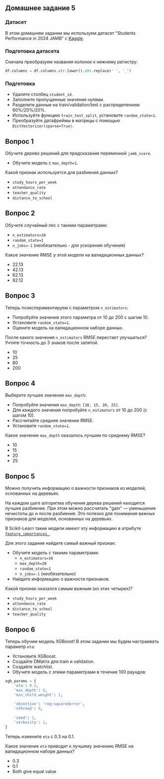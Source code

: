 ## Домашнее задание 5



### Датасет

В этом домашнем задании мы используем датасет "Students Performance in 2024 JAMB" с [Kaggle](https://www.kaggle.com/datasets/idowuadamo/students-performance-in-2024-jamb).

### Подготовка датасета

Сначала преобразуем названия колонок к нижнему регистру:

```python
df.columns = df.columns.str.lower().str.replace(' ', '_')
```
### Подготовка

* Удалите столбец `student_id`.
* Заполните пропущенные значения нулями.
* Разделите данные на train/validation/test с распределением 60%/20%/20%.
* Используйте функцию `train_test_split`, установите `random_state=1`.
* Преобразуйте датафреймы в матрицы с помощью `DictVectorizer(sparse=True)`.


## Вопрос 1

Обучите дерево решений для предсказания переменной `jamb_score`.

* Обучите модель с `max_depth=1`.

Какой признак используется для разбиения данных?

* `study_hours_per_week`
* `attendance_rate`
* `teacher_quality`
* `distance_to_school`


## Вопрос 2

Обучите случайный лес с такими параметрами:

* `n_estimators=10`
* `random_state=1`
* `n_jobs=-1` (необязательно - для ускорения обучения)

Какое значение RMSE у этой модели на валидационных данных?

* 22.13
* 42.13
* 62.13
* 82.12


## Вопрос 3

Теперь поэкспериментируем с параметром `n_estimators`:

* Попробуйте значения этого параметра от 10 до 200 с шагом 10.
* Установите `random_state=1`.
* Оцените модель на валидационном наборе данных.

После какого значения `n_estimators` RMSE перестает улучшаться?
Учтите точность до 3 знаков после запятой.

- 10
- 25
- 80
- 200


## Вопрос 4

Выберите лучшее значение `max_depth`:

* Попробуйте значения `max_depth`: `[10, 15, 20, 25]`.
* Для каждого значения попробуйте `n_estimators` от 10 до 200 (с шагом 10).
* Рассчитайте среднее значение RMSE.
* Установите `random_state=1`.

Какое значение `max_depth` оказалось лучшим по среднему RMSE?

* 10
* 15
* 20
* 25


## Вопрос 5

Можно получить информацию о важности признаков из моделей, основанных на деревьях.

На каждом шаге алгоритма обучения дерева решений находится лучшее разбиение. При этом можно рассчитать "gain" — уменьшение нечистоты до и после разбиения. Это полезно для понимания важных признаков для моделей, основанных на деревьях.

В Scikit-Learn такие модели имеют эту информацию в атрибуте [`feature_importances_`](https://scikit-learn.org/stable/modules/generated/sklearn.ensemble.RandomForestRegressor.html#sklearn.ensemble.RandomForestRegressor.feature_importances_).

Для этого задания найдите самый важный признак:

* Обучите модель с такими параметрами:
  * `n_estimators=10`
  * `max_depth=20`
  * `random_state=1`
  * `n_jobs=-1` (необязательно)
* Найдите информацию о важности признаков.

Какой признак оказался самым важным (из этих четырех)?

* `study_hours_per_week`
* `attendance_rate`
* `distance_to_school`
* `teacher_quality`


## Вопрос 6

Теперь обучим модель XGBoost! В этом задании мы будем настраивать параметр `eta`:

* Установите XGBoost.
* Создайте DMatrix для train и validation.
* Создайте watchlist.
* Обучите модель с этими параметрами в течение 100 раундов:

```python
xgb_params = {
    'eta': 0.3, 
    'max_depth': 6,
    'min_child_weight': 1,
    
    'objective': 'reg:squarederror',
    'nthread': 8,
    
    'seed': 1,
    'verbosity': 1,
}
```
Теперь измените `eta` с 0.3 на 0.1.

Какое значение `eta` приводит к лучшему значению RMSE на валидационном наборе данных?
* 0.3
* 0.1
* Both give equal value

